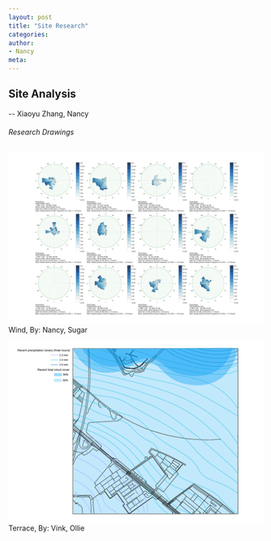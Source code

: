 ```yaml
---
layout: post
title: "Site Research"
categories:
author:
- Nancy
meta:
---
```




## Site Analysis
-- Xiaoyu Zhang, Nancy



###### Research Drawings
![1](https://github.com/Nancyuz/Nancy/blob/master/assets/modelfinal/site%20research%20(wind),%20Sugar%20and%20Nancy.png?raw=true)
Wind, By: Nancy, Sugar

![2](https://github.com/Nancyuz/Nancy/blob/master/assets/modelfinal/%E5%9C%B0%E5%BD%A2%E5%88%86%E6%9E%90.png?raw=true)
Terrace, By: Vink, Ollie
